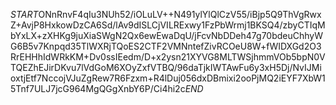 $START$ONnRnvF4qIu3NUh52/iOLuLV++N491ylYlQlCzV55/iBjp5Q9ThVgRwxZ+AvjP8HxkowDzCA6Sd/lAv9dISLCjVILRExwy1FzPbWrmj1BKSQ4/zbyCTIqMbYxLX+zXHKg9juXiaSWgN2Qx6ewEwaDqU/jFcvNbDDeh47g70bdeuChhyWG6B5v7Knpqd35TlWXRjTQoES2CTF2VMNntefZivRCOeU8W+fWIDXGd2O3RrEHHhIdWRkKM+Dv0ssIEedm/D+x2ysn21XYVG8MLTWSjhmmVOb5bpN0VTQEZhEJirDKvu7lVdGoM6XOyZxfVTBQ/96daTjkIWTAwFu6y3xH5Dj/NvIJMioxtjEtf7NccojVJuZgRew7R6Fzxm+R4lDuj056dxDBmixi2ooPjMQ2iEYF7XbW15Tnf7ULJ7jcG964MgQGgXnbY6P/Ci4hi2c$END$